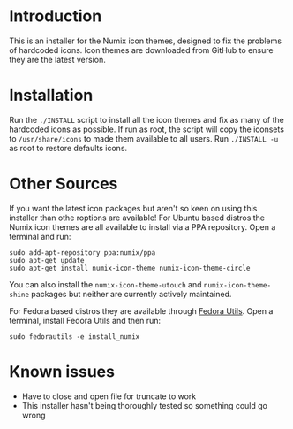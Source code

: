 Introduction
============
This is an installer for the Numix icon themes, designed to fix the problems of hardcoded icons. Icon themes are downloaded from GitHub to ensure they are the latest version.


Installation
============
Run the ```./INSTALL``` script to install all the icon themes and fix as many of the hardcoded icons as possible. If run as root, the script will copy the iconsets to ```/usr/share/icons``` to made them available to all users. Run ```./INSTALL -u``` as root to restore defaults icons.


Other Sources
=============
If you want the latest icon packages but aren't so keen on using this installer than othe roptions are available! For Ubuntu based distros the Numix icon themes are all available to install via a PPA repository. Open a terminal and run:

    sudo add-apt-repository ppa:numix/ppa
    sudo apt-get update
    sudo apt-get install numix-icon-theme numix-icon-theme-circle 

You can also install the ```numix-icon-theme-utouch``` and ```numix-icon-theme-shine``` packages but neither are currently actively maintained.

For Fedora based distros they are available through [Fedora Utils](http://satya164.github.io/fedorautils/). Open a terminal, install Fedora Utils and then run:

    sudo fedorautils -e install_numix


Known issues
============
* Have to close and open file for truncate to work
* This installer hasn't being thoroughly tested so something could go wrong
